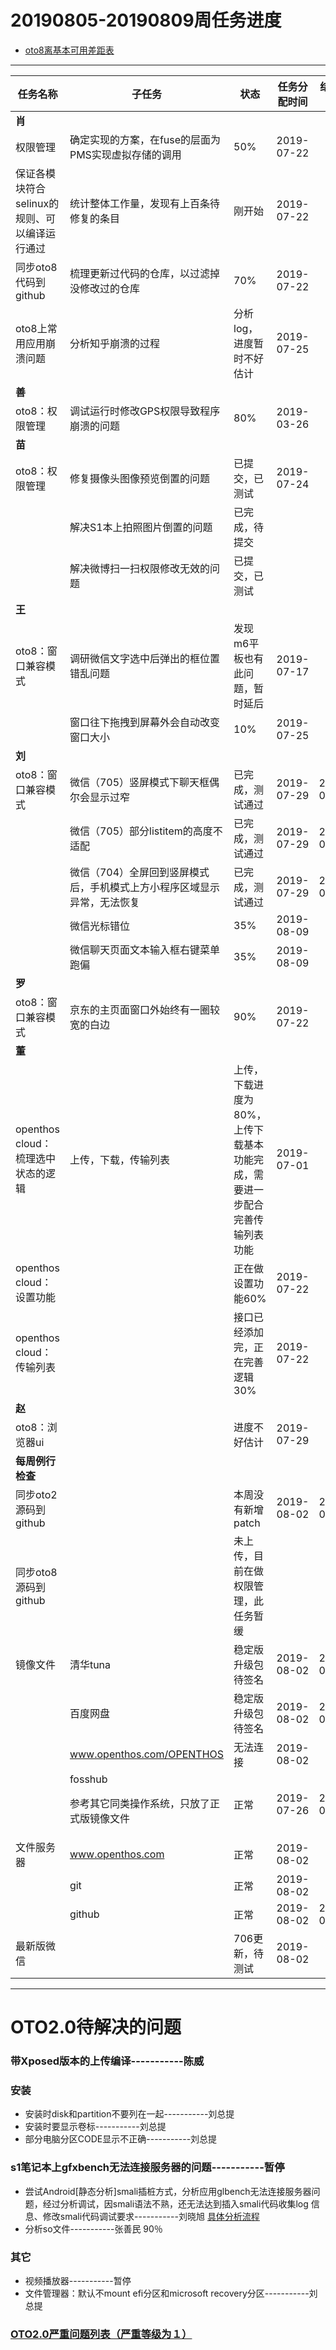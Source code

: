 # 20190805-20190809周任务进度
- [oto8离基本可用差距表](https://github.com/openthos/app-testing-results/blob/master/%E6%B5%8B%E8%AF%95%E5%86%85%E5%AE%B9%E5%8F%8A%E7%BB%93%E6%9E%9C/%E5%8A%9F%E8%83%BD%E6%B5%8B%E8%AF%95%E7%9B%B8%E5%85%B3/oto8%E7%A6%BB%E5%9F%BA%E6%9C%AC%E5%8F%AF%E7%94%A8%E5%B7%AE%E8%B7%9D%E8%A1%A8.md)

***

|任务名称|子任务|状态|任务分配时间|结束时间|备注|
|-----|-----|-----|-----|-----|-----|
|**肖**||||||
|权限管理|确定实现的方案，在fuse的层面为PMS实现虚拟存储的调用|50%|2019-07-22|||
|保证各模块符合selinux的规则、可以编译运行通过|统计整体工作量，发现有上百条待修复的条目|刚开始|2019-07-22|||
|同步oto8代码到github|梳理更新过代码的仓库，以过滤掉没修改过的仓库|70%|2019-07-22|||
|oto8上常用应用崩溃问题|分析知乎崩溃的过程|分析log，进度暂时不好估计|2019-07-25|||
|**善**||||||
|oto8：权限管理|调试运行时修改GPS权限导致程序崩溃的问题|80%|2019-03-26|||
|**苗**||||||
|oto8：权限管理|修复摄像头图像预览倒置的问题|已提交，已测试|2019-07-24|||
||解决S1本上拍照图片倒置的问题|已完成，待提交||||
||解决微博扫一扫权限修改无效的问题|已提交，已测试||||
|**王**||||||
|oto8：窗口兼容模式|调研微信文字选中后弹出的框位置错乱问题|发现m6平板也有此问题，暂时延后|2019-07-17|||
||窗口往下拖拽到屏幕外会自动改变窗口大小|10%|2019-07-25|||
|**刘**||||||
|oto8：窗口兼容模式|微信（705）竖屏模式下聊天框偶尔会显示过窄|已完成，测试通过|2019-07-29|2019-08-08||
||微信（705）部分listitem的高度不适配|已完成，测试通过|2019-07-29|2019-08-08||
||微信（704）全屏回到竖屏模式后，手机模式上方小程序区域显示异常，无法恢复|已完成，测试通过|2019-07-29|2019-08-08||
||微信光标错位|35%|2019-08-09|||
||微信聊天页面文本输入框右键菜单跑偏|35%|2019-08-09|||
|**罗**||||||
|oto8：窗口兼容模式|京东的主页面窗口外始终有一圈较宽的白边|90%|2019-07-22|||
|**董**||||||
|openthos cloud：梳理选中状态的逻辑|上传，下载，传输列表|上传，下载进度为80%，上传下载基本功能完成，需要进一步配合完善传输列表功能|2019-07-01|||
|openthos cloud：设置功能||正在做设置功能60%|2019-07-22|||
|openthos cloud：传输列表||接口已经添加完，正在完善逻辑30%|2019-07-22|||
|**赵**||||||
|oto8：浏览器ui||进度不好估计|2019-07-29|||
|**每周例行检查**||||||
|同步oto2源码到github||本周没有新增patch|2019-08-02|2019-08-02||
|同步oto8源码到github||未上传，目前在做权限管理，此任务暂缓||||
|镜像文件|清华tuna|稳定版升级包待签名|2019-08-02|2019-08-02||
||百度网盘|稳定版升级包待签名|2019-08-02|2019-08-02||
||www.openthos.com/OPENTHOS|无法连接|2019-08-02|||
||fosshub<p>参考其它同类操作系统，只放了正式版镜像文件|正常|2019-07-26|2019-07-26||
|文件服务器|www.openthos.com|正常|2019-08-02|||
||git|正常|2019-08-02|||
||github|正常|2019-08-02|2019-08-02||
|最新版微信||706更新，待测试|2019-08-02|||
***

# OTO2.0待解决的问题
### 带Xposed版本的上传编译-----------陈威
### 安装
- 安装时disk和partition不要列在一起-----------刘总提
- 安装时要显示卷标-----------刘总提
- 部分电脑分区CODE显示不正确-----------刘总提

### s1笔记本上gfxbench无法连接服务器的问题-----------暂停
- 尝试Android[静态分析]smali插桩方式，分析应用glbench无法连接服务器问题，经过分析调试，因smali语法不熟，还无法达到插入smali代码收集log 信息、修改smali代码调试要求-----------刘晓旭 [具体分析流程](https://github.com/openthos/multiwin-analysis/blob/master/multiwindow/liuxx/Android%20smali%22%E6%8F%92%E6%A1%A9%22%E8%B0%83%E8%AF%95apk.md)
- 分析so文件-----------张善民 90％
  
### 其它
- 视频播放器-----------暂停
- 文件管理器：默认不mount efi分区和microsoft recovery分区-----------刘总提

### [OTO2.0严重问题列表（严重等级为１）](https://github.com/openthos/app-testing-results/blob/master/%E6%B5%8B%E8%AF%95%E5%86%85%E5%AE%B9%E5%8F%8A%E7%BB%93%E6%9E%9C/%E5%8A%9F%E8%83%BD%E6%B5%8B%E8%AF%95%E7%9B%B8%E5%85%B3/OTO2.0%E4%B8%A5%E9%87%8D%E9%97%AE%E9%A2%98%E5%88%97%E8%A1%A8.md)
